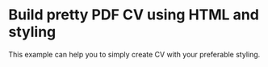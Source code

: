 # Build pretty PDF CV using HTML and styling

This example can help you to simply create CV with your preferable styling. 
